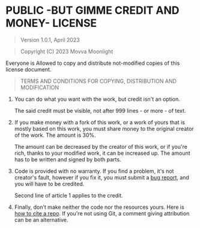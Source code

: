 # PUBLIC -BUT GIMME CREDIT AND MONEY- LICENSE

> Version 1.0.1, April 2023

> Copyright (C) 2023 Movva Moonlight

Everyone is Allowed to copy and distribute not-modified copies of this license document.

> TERMS AND CONDITIONS FOR COPYING, DISTRIBUTION AND MODIFICATION

1. You can do what you want with the work, but credit isn't an option.
	
	The said credit must be visible, not after 999 lines - or more - of text.

2. If you make money with a fork of this work, or a work of yours that is mostly based on this work, you must share money to the original creator of the work. The amount is 30%.
	
	The amount can be decreased by the creator of this work, or if you're rich, thanks to your modified work, it can be increased up. The amount has to be written and signed by both parts.

3. Code is provided with no warranty. If you find a problem, it's not creator's fault, however if you fix it, you must submit a [bug report](https://www.chiark.greenend.org.uk/~sgtatham/bugs.html), and you will have to be credited.

	Second line of article 1 applies to the credit.

4. Finally, don't make neither the code nor the resources yours. Here is [how to cite a repo](https://academia.stackexchange.com/a/172780). If you're not using Git, a comment giving attribution can be an alternative.
